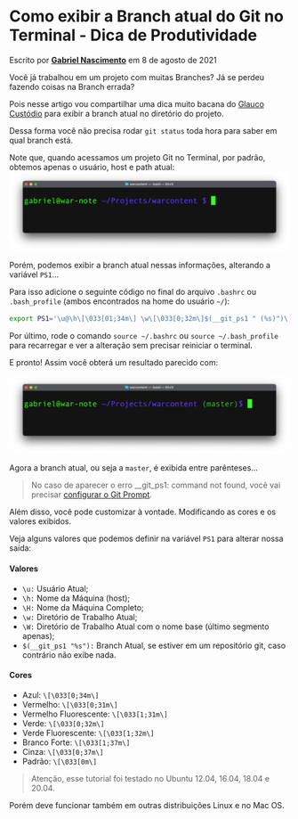 # Como exibir a Branch atual do Git no Terminal - Dica de Produtividade

Escrito por [<b>Gabriel Nascimento</b>](https://warcontent.com/author/gabriel-mfngmail-com/) em 8 de agosto de 2021

Você já trabalhou em um projeto com muitas Branches? Já se perdeu fazendo coisas na Branch errada?

Pois nesse artigo vou compartilhar uma dica muito bacana do [Glauco Custódio](https://glaucocustodio.github.io/2013/03/15/exibir-branch-atual-em-repositorios-git-no-terminal/) para exibir a branch atual no diretório do projeto.

Dessa forma você não precisa rodar `git status` toda hora para saber em qual branch está.

Note que, quando acessamos um projeto Git no Terminal, por padrão, obtemos apenas o usuário, host e path atual:
![Configuração do PS1 sem a branch atual](/statics/git-branch-terminal-2-1024x288.png)

Porém, podemos exibir a branch atual nessas informações, alterando a variável `PS1`...

Para isso adicione o seguinte código no final do arquivo `.bashrc` ou `.bash_profile` (ambos encontrados na home do usuário `~/`):

```bash
export PS1='\u@\h\[\033[01;34m\] \w\[\033[0;32m\]$(__git_ps1 " (%s)")\[\033[01;34m\]$\[\033[00m\] '
```

Por último, rode o comando `source ~/.bashrc` ou `source ~/.bash_profile`  para recarregar e ver a alteração sem precisar reiniciar o terminal.

E pronto! Assim você obterá um resultado parecido com:

![Configuração do PS1 com a branch atual](/statics/git-branch-terminal-1-1024x288.png)

Agora a branch atual, ou seja a `master`, é exibida entre parênteses...

> No caso de aparecer o erro \_\_git_ps1: command not found, você vai precisar [configurar o Git Prompt](https://blog.jasonmeridth.com/posts/seeing-which-git-branch-i-m-on-via-my-console-prompt-git-ps1/?utm_source=pocket_mylist).

Além disso, você pode customizar à vontade. Modificando as cores e os valores exibidos.

Veja alguns valores que podemos definir na variável `PS1` para alterar nossa saída:

#### Valores

- `\u:` Usuário Atual;
- `\h:` Nome da Máquina (host);
- `\H:` Nome da Máquina Completo;
- `\w:` Diretório de Trabalho Atual;
- `\W:` Diretório de Trabalho Atual com o nome base (último segmento apenas);
- `$(__git_ps1 "%s"):` Branch Atual, se estiver em um repositório git, caso contrário não exibe nada.

#### Cores

- Azul: `\[\033[0;34m\]`
- Vermelho: `\[\033[0;31m\]`
- Vermelho Fluorescente: `\[\033[1;31m\]`
- Verde: `\[\033[0;32m\]`
- Verde Fluorescente: `\[\033[1;32m\]`
- Branco Forte: `\[\033[1;37m\]`
- Cinza: `\[\033[0;37m\]`
- Padrão: `\[\033[0m\]`

> Atenção, esse tutorial foi testado no Ubuntu 12.04, 16.04, 18.04 e 20.04.

Porém deve funcionar também em outras distribuições Linux e no Mac OS.
